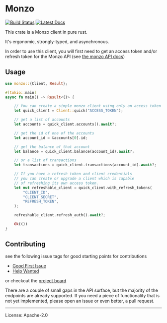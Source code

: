 
# Monzo

[![Build Status](https://travis-ci.org/danieleades/monzo-lib.svg?branch=master)](https://travis-ci.org/danieleades/monzo-lib)
[![Latest Docs](https://docs.rs/monzo-lib/badge.svg)](https://docs.rs/monzo-lib/)

This crate is a Monzo client in pure rust.

It's ergonomic, strongly-typed, and asynchronous.

In order to use this client, you will first need to get an access token and/or refresh token for the Monzo API (see [the monzo API docs](https://docs.monzo.com/))

## Usage
```rust
use monzo::{Client, Result};

#[tokio::main]
async fn main() -> Result<()> {

    // You can create a simple monzo client using only an access token
    let quick_client = Client::quick("ACCESS_TOKEN");

    // get a list of accounts
    let accounts = quick_client.accounts().await?;

    // get the id of one of the accounts
    let account_id = &accounts[0].id;

    // get the balance of that account
    let balance = quick_client.balance(account_id).await?;

    // or a list of transactions
    let transactions = quick_client.transactions(account_id).await?;

    // If you have a refresh token and client credentials
    // you can create or upgrade a client which is capable
    // of refreshing its own access token.
    let mut refreshable_client = quick_client.with_refresh_tokens(
        "CLIENT_ID",
        "CLIENT_SECRET",
        "REFRESH_TOKEN",
    );

    refreshable_client.refresh_auth().await?;

    Ok(())
}
```

## Contributing

see the following issue tags for good starting points for contributions
 - [Good First Issue](https://github.com/danieleades/monzo-lib/labels/good%20first%20issue)
 - [Help Wanted](https://github.com/danieleades/monzo-lib/labels/help%20wanted)

 or checkout the [project board](https://github.com/danieleades/monzo-lib/projects)

There are a couple of small gaps in the API surface, but the majority of the endpoints are already supported. If you need a piece of
functionality that is not yet implemented, please open an issue or even
better, a pull request.

---

License: Apache-2.0
